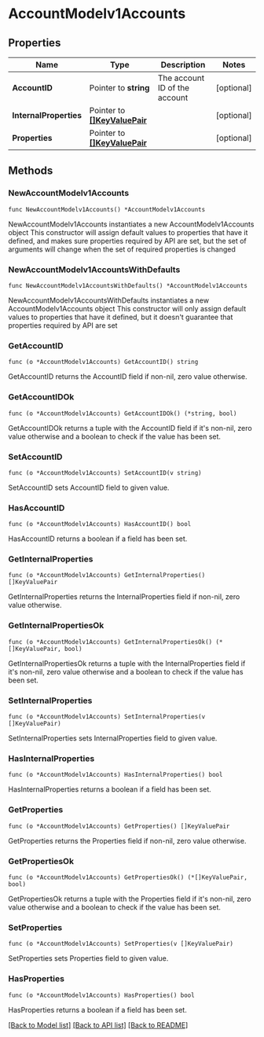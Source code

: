 # AccountModelv1Accounts

## Properties

Name | Type | Description | Notes
------------ | ------------- | ------------- | -------------
**AccountID** | Pointer to **string** | The account ID of the account | [optional] 
**InternalProperties** | Pointer to [**[]KeyValuePair**](KeyValuePair.md) |  | [optional] 
**Properties** | Pointer to [**[]KeyValuePair**](KeyValuePair.md) |  | [optional] 

## Methods

### NewAccountModelv1Accounts

`func NewAccountModelv1Accounts() *AccountModelv1Accounts`

NewAccountModelv1Accounts instantiates a new AccountModelv1Accounts object
This constructor will assign default values to properties that have it defined,
and makes sure properties required by API are set, but the set of arguments
will change when the set of required properties is changed

### NewAccountModelv1AccountsWithDefaults

`func NewAccountModelv1AccountsWithDefaults() *AccountModelv1Accounts`

NewAccountModelv1AccountsWithDefaults instantiates a new AccountModelv1Accounts object
This constructor will only assign default values to properties that have it defined,
but it doesn't guarantee that properties required by API are set

### GetAccountID

`func (o *AccountModelv1Accounts) GetAccountID() string`

GetAccountID returns the AccountID field if non-nil, zero value otherwise.

### GetAccountIDOk

`func (o *AccountModelv1Accounts) GetAccountIDOk() (*string, bool)`

GetAccountIDOk returns a tuple with the AccountID field if it's non-nil, zero value otherwise
and a boolean to check if the value has been set.

### SetAccountID

`func (o *AccountModelv1Accounts) SetAccountID(v string)`

SetAccountID sets AccountID field to given value.

### HasAccountID

`func (o *AccountModelv1Accounts) HasAccountID() bool`

HasAccountID returns a boolean if a field has been set.

### GetInternalProperties

`func (o *AccountModelv1Accounts) GetInternalProperties() []KeyValuePair`

GetInternalProperties returns the InternalProperties field if non-nil, zero value otherwise.

### GetInternalPropertiesOk

`func (o *AccountModelv1Accounts) GetInternalPropertiesOk() (*[]KeyValuePair, bool)`

GetInternalPropertiesOk returns a tuple with the InternalProperties field if it's non-nil, zero value otherwise
and a boolean to check if the value has been set.

### SetInternalProperties

`func (o *AccountModelv1Accounts) SetInternalProperties(v []KeyValuePair)`

SetInternalProperties sets InternalProperties field to given value.

### HasInternalProperties

`func (o *AccountModelv1Accounts) HasInternalProperties() bool`

HasInternalProperties returns a boolean if a field has been set.

### GetProperties

`func (o *AccountModelv1Accounts) GetProperties() []KeyValuePair`

GetProperties returns the Properties field if non-nil, zero value otherwise.

### GetPropertiesOk

`func (o *AccountModelv1Accounts) GetPropertiesOk() (*[]KeyValuePair, bool)`

GetPropertiesOk returns a tuple with the Properties field if it's non-nil, zero value otherwise
and a boolean to check if the value has been set.

### SetProperties

`func (o *AccountModelv1Accounts) SetProperties(v []KeyValuePair)`

SetProperties sets Properties field to given value.

### HasProperties

`func (o *AccountModelv1Accounts) HasProperties() bool`

HasProperties returns a boolean if a field has been set.


[[Back to Model list]](../README.md#documentation-for-models) [[Back to API list]](../README.md#documentation-for-api-endpoints) [[Back to README]](../README.md)


